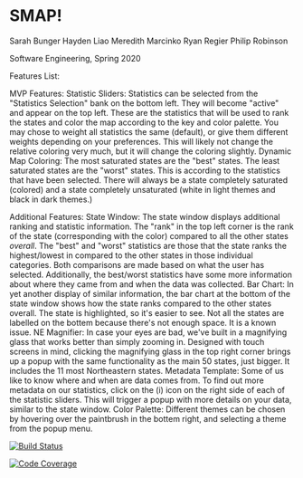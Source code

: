 # SMAP!

Sarah Bunger
Hayden Liao
Meredith Marcinko
Ryan Regier
Philip Robinson

Software Engineering, Spring 2020

Features List: 

MVP Features: 
    Statistic Sliders:
        Statistics can be selected from the "Statistics Selection" bank on the bottom left. They will become "active" and appear on the top left. These are the statistics that will be used to rank the states and color the map according to the key and color palette. You may chose to weight all statistics the same (default), or give them different weights depending on your preferences. This will likely not change the relative coloring very much, but it will change the coloring slightly.
    Dynamic Map Coloring:
        The most saturated states are the "best" states. The least saturated states are the "worst" states. This is according to the statistics that have been selected. There will always be a state completely saturated (colored) and a state completely unsaturated (white in light themes and black in dark themes.)


Additional Features:
    State Window:
        The state window displays additional ranking and statistic information. The "rank" in the top left corner is the rank of the state (corresponding with the color) compared to all the other states *overall*. The "best" and "worst" statistics are those that the state ranks the highest/lowest in compared to the other states in those individual categories. Both comparisons are made based on what the user has selected. Additionally, the best/worst statistics have some more information about where they came from and when the data was collected. 
    Bar Chart:
        In yet another display of similar information, the bar chart at the bottom of the state window shows how the state ranks compared to the other states overall. The state is highlighted, so it's easier to see. Not all the states are labelled on the bottem because there's not enough space. It is a known issue. 
    NE Magnifier:
        In case your eyes are bad, we've built in a magnifying glass that works better than simply zooming in. Designed with touch screens in mind, clicking the magnifying glass in the top right corner brings up a popup with the same functionality as the main 50 states, just bigger. It includes the 11 most Northeastern states. 
    Metadata Template:
        Some of us like to know where and when are data comes from. To find out more metadata on our statistics, click on the (i) icon on the right side of each of the statistic sliders. This will trigger a popup with more details on your data, similar to the state window. 
    Color Palette:
        Different themes can be chosen by hovering over the paintbrush in the bottem right, and selecting a theme from the popup menu. 


[![Build Status](https://travis-ci.com/upcs/cs341-project-ss2020-swift.svg?branch=master)](https://travis-ci.com/upcs/cs341-project-ss2020-swift)

[![Code Coverage](https://codecov.io/gh/upcs/cs341-project-ss2020-swift/branch/master/graph/badge.svg)](https://codecov.io/gh/upcs/cs341-project-ss2020-swift)
